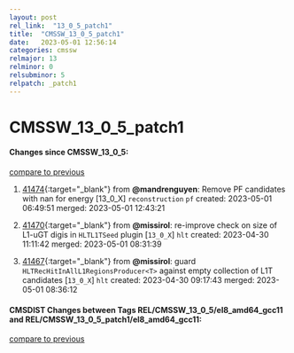 ```yaml
---
layout: post
rel_link:  "13_0_5_patch1"
title:  "CMSSW_13_0_5_patch1"
date:   2023-05-01 12:56:14
categories: cmssw
relmajor: 13
relminor: 0
relsubminor: 5
relpatch: _patch1
---
```


# CMSSW_13_0_5_patch1
#### Changes since CMSSW_13_0_5:
[compare to previous](https://github.com/cms-sw/cmssw/compare/CMSSW_13_0_5...CMSSW_13_0_5_patch1)



1. [41474](http://github.com/cms-sw/cmssw/pull/41474){:target="_blank"}  from **@mandrenguyen**: Remove PF candidates with nan for energy [13_0_X] `reconstruction` `pf` created: 2023-05-01 06:49:51 merged: 2023-05-01 12:43:21

2. [41470](http://github.com/cms-sw/cmssw/pull/41470){:target="_blank"}  from **@missirol**: re-improve check on size of L1-uGT digis in `HLTL1TSeed` plugin [`13_0_X`] `hlt` created: 2023-04-30 11:11:42 merged: 2023-05-01 08:31:39

3. [41467](http://github.com/cms-sw/cmssw/pull/41467){:target="_blank"}  from **@missirol**: guard `HLTRecHitInAllL1RegionsProducer<T>` against empty collection of L1T candidates [`13_0_X`] `hlt` created: 2023-04-30 09:17:43 merged: 2023-05-01 08:36:12

#### CMSDIST Changes between Tags REL/CMSSW_13_0_5/el8_amd64_gcc11 and REL/CMSSW_13_0_5_patch1/el8_amd64_gcc11:
[compare to previous](https://github.com/cms-sw/cmsdist/compare/REL/CMSSW_13_0_5/el8_amd64_gcc11...REL/CMSSW_13_0_5_patch1/el8_amd64_gcc11)


